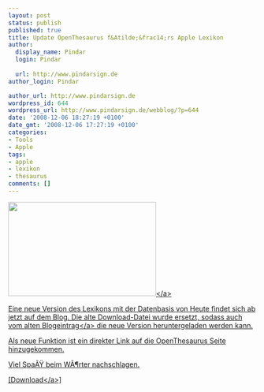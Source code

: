 ```yaml
---
layout: post
status: publish
published: true
title: Update OpenThesaurus f&Atilde;&frac14;rs Apple Lexikon
author:
  display_name: Pindar
  login: Pindar
  
  url: http://www.pindarsign.de
author_login: Pindar

author_url: http://www.pindarsign.de
wordpress_id: 644
wordpress_url: http://www.pindarsign.de/webblog/?p=644
date: '2008-12-06 18:27:19 +0100'
date_gmt: '2008-12-06 17:27:19 +0100'
categories:
- Tools
- Apple
tags:
- apple
- lexikon
- thesaurus
comments: []
---
```

<p><a href="http:&#47;&#47;www.pindarsign.de&#47;webblog&#47;wp-content&#47;uploads&#47;2008&#47;12&#47;lexikon.jpg"><img class="alignleft size-medium wp-image-646" title="lexikon" src="http:&#47;&#47;www.pindarsign.de&#47;webblog&#47;wp-content&#47;uploads&#47;2008&#47;12&#47;lexikon-300x191.jpg" alt="" width="300" height="191" &#47;><&#47;a></p>
<p>Eine neue Version des Lexikons mit der Datenbasis von Heute findet sich ab jetzt auf dem Blog. Die alte Download-Datei wurde ersetzt, sodass auch vom <a href="http:&#47;&#47;www.pindarsign.de&#47;webblog&#47;?p=57" target="_self">alten Blogeintrag<&#47;a> die neue Version heruntergeladen werden kann.</p>
<p>Als neue Funktion ist ein direkter Link auf die OpenThesaurus Seite hinzugekommen.</p>
<p>Viel Spa&Atilde;&Yuml; beim W&Atilde;&para;rter nachschlagen.</p>
<p>[<a title="OpenThesaurus Mac OS X Lexikon Erweiterung" href="http:&#47;&#47;www.pindarsign.de&#47;webblog&#47;wp-content&#47;uploads&#47;2008&#47;01&#47;OpenThesaurus.dictionary.zip">Download<&#47;a>]</p>
